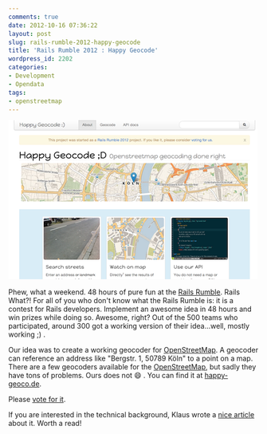 ```yaml
---
comments: true
date: 2012-10-16 07:36:22
layout: post
slug: rails-rumble-2012-happy-geocode
title: 'Rails Rumble 2012 : Happy Geocode'
wordpress_id: 2202
categories:
- Development
- Opendata
tags:
- openstreetmap
---
```


[![](/images/2012-10-16-rails-rumble-2012-happy-geocode/Bildschirmfoto-2012-10-15-um-20.32.42.png)](http://happy-geoco.de)

Phew, what a weekend. 48 hours of pure fun at the [Rails Rumble](http://railsrumble.com/).
Rails What?! For all of you who don't know what the Rails Rumble is: it is a
contest for Rails developers. Implement an awesome idea in 48 hours and win
prizes while doing so. Awesome, right? Out of the 500 teams who participated,
around 300 got a working version of their idea...well, mostly working ;) .

Our idea was to create a working geocoder for
[OpenStreetMap](http://www.openstreetmap.org). A geocoder can reference an
address like "Bergstr. 1, 50789 Köln" to a point on a map. There are a few
geocoders available for the [OpenStreetMap](http://www.openstreetmap.org), but
sadly they have tons of problems. Ours does not :smile: . You can find it at
[happy-geoco.de](http://happy-geoco.de).

Please [vote for it](http://railsrumble.com/entries/210-happy-geocode).

If you are interested in the technical background, Klaus wrote a [nice article](http://klaustopher.github.com/blog/2012/10/15/how-to-start-your-own-geocoder-in-48-hours/)
about it. Worth a read!
